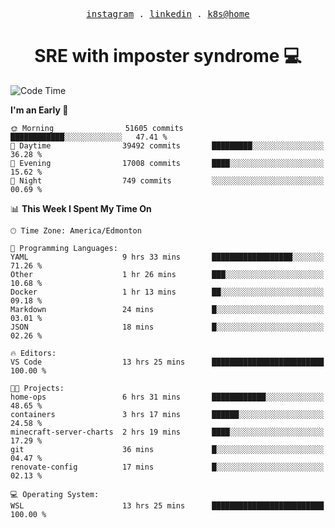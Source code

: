 <p align="center">
  <samp>
    <a href="https://www.instagram.com/lildrunkensmurf/">instagram</a> .
    <a href="https://www.linkedin.com/in/joryirving/">linkedin</a> .
    <a href="https://github.com/joryirving/home-ops">k8s@home</a>
  </samp>
</p>

<h1 align="center">
  SRE with imposter syndrome 💻
</h1>

<!--START_SECTION:waka-->
![Code Time](http://img.shields.io/badge/Code%20Time-443%20hrs%2058%20mins-blue)

**I'm an Early 🐤** 

```text
🌞 Morning                51605 commits       ████████████░░░░░░░░░░░░░   47.41 % 
🌆 Daytime                39492 commits       █████████░░░░░░░░░░░░░░░░   36.28 % 
🌃 Evening                17008 commits       ████░░░░░░░░░░░░░░░░░░░░░   15.62 % 
🌙 Night                  749 commits         ░░░░░░░░░░░░░░░░░░░░░░░░░   00.69 % 
```


📊 **This Week I Spent My Time On** 

```text
🕑︎ Time Zone: America/Edmonton

💬 Programming Languages: 
YAML                     9 hrs 33 mins       ██████████████████░░░░░░░   71.26 % 
Other                    1 hr 26 mins        ███░░░░░░░░░░░░░░░░░░░░░░   10.68 % 
Docker                   1 hr 13 mins        ██░░░░░░░░░░░░░░░░░░░░░░░   09.18 % 
Markdown                 24 mins             █░░░░░░░░░░░░░░░░░░░░░░░░   03.01 % 
JSON                     18 mins             █░░░░░░░░░░░░░░░░░░░░░░░░   02.26 % 

🔥 Editors: 
VS Code                  13 hrs 25 mins      █████████████████████████   100.00 % 

🐱‍💻 Projects: 
home-ops                 6 hrs 31 mins       ████████████░░░░░░░░░░░░░   48.65 % 
containers               3 hrs 17 mins       ██████░░░░░░░░░░░░░░░░░░░   24.58 % 
minecraft-server-charts  2 hrs 19 mins       ████░░░░░░░░░░░░░░░░░░░░░   17.29 % 
git                      36 mins             █░░░░░░░░░░░░░░░░░░░░░░░░   04.47 % 
renovate-config          17 mins             █░░░░░░░░░░░░░░░░░░░░░░░░   02.13 % 

💻 Operating System: 
WSL                      13 hrs 25 mins      █████████████████████████   100.00 % 
```


<!--END_SECTION:waka-->

